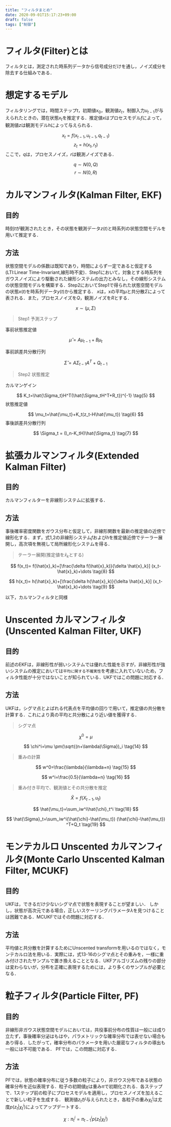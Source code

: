 ```yaml
---
title: "フィルタまとめ"
date: 2020-09-01T15:17:23+09:00
draft: false
tags: ["制御"] 
---
```

<!--more-->

# フィルタ(Filter)とは
フィルタとは，測定された時系列データから信号成分だけを通し，ノイズ成分を除去する仕組みである．

# 想定するモデル
フィルタリングでは，時間ステップ$t$，初期値$x_0$，観測値$z_t$，制御入力$u_{t-1}$が与えられたときの，潜在状態$x_t$を推定する．推定値$x$はプロセスモデル$f$によって，観測値$z$は観測モデル$h$によって与えられる．

$$
x_t = f(x_{t-1},u_{t-1},q_{t-1}) \tag{1}
$$
$$
z_t=h(x_t,r_t) \tag{2}
$$
ここで，$q$は，プロセスノイズ，$r$は観測ノイズである．

$$
q\sim N(0,Q)
$$
$$
r\sim N(0,R)
$$

# カルマンフィルタ(Kalman Filter, EKF)
## 目的
時刻$t$が観測されたとき，その状態を観測データ$z(t)$と時系列の状態空間モデルを用いて推定する．
## 方法
状態空間モデルの係数は既知であり，時間によらず一定であると仮定する(LTI:Linear Time-Invariant,線形時不変)．Step1において，対象とする時系列をガウスノイズにより駆動された線形システムの出力とみなし，その線形システムの状態空間モデルを構築する．Step2においてStep1で得られた状態空間モデルの状態$x(t)$を時系列データ$y(t)$から推定する．
$x$は，xの平均$\mu$と共分散$\Sigma$によって表される．また，プロセスノイズを$Q$，観測ノイズを$R$とする．

$$
x \sim	(\mu,\Sigma)
$$
> Step1 予測ステップ
  
事前状態推定値

$$
\hat{\mu}=A\mu_{t-1}+B\mu_t \tag{3}
$$

事前誤差共分散行列

$$
\hat{\Sigma}=A\Sigma_{t-1}A^T+Q_{t-1} \tag{4}
$$

> Step2 状態推定

カルマンゲイン

$$
K_t=\hat{\Sigma_t}H^T(\hat{\Sigma_tH^T+R_t})^{-1} \tag{5}
$$
状態推定値

$$
\mu_t=\hat{\mu_t}+K_t(z_t-H\hat{\mu_t}) \tag{6}
$$
事後誤差共分散行列

$$
\Sigma_t = (I_n-K_tH)\hat{\Sigma_t} \tag{7}
$$

# 拡張カルマンフィルタ(Extended Kalman Filter)
## 目的
カルマンフィルターを非線形システムに拡張する．
## 方法
事後確率密度関数をガウス分布と仮定して，非線形関数を最新の推定値の近傍で線形化する．まず，式1,2の非線形システム$f$および$h$を推定値近傍でテーラー展開し，高次項を無視して局所線形化システムを得る．
> テーラー展開(推定値を$\hat{x}_k$とする)

$$
f(x_t)= f(\hat{x}_k)+[\frac{\delta f(\hat{x}_k)}{\delta \hat{x}_k}] (x_t-\hat{x}_k)+\dots \tag{8}
$$

$$
h(x_t)= h(\hat{x}_k)+[\frac{\delta h(\hat{x}_k)}{\delta \hat{x}_k}] (x_t-\hat{x}_k)+\dots \tag{9}
$$

以下，カルマンフィルタと同様

# Unscented カルマンフィルタ(Unscented Kalman Filter, UKF)
## 目的
前述のEKFは，非線形性が弱いシステムでは優れた性能を示すが，非線形性が強いシステムの推定においては`平均に関する不確実性`を考慮に入れていないため，フィルタ性能が十分ではないことが知られている．UKFではこの問題に対応する．

## 方法
UKFは，シグマ点とよばれる代表点を平均値の回りで用いて，推定値の共分散を計算する．これにより真の平均と共分散により近い値を獲得する．
> シグマ点

$$
\chi^0=\mu \tag{13}
$$

$$
\chi^i=\mu \pm(\sqrt{(n+\lambda)\Sigma})_i \tag{14}
$$
> 重みの計算

$$
w^0=\frac{\lambda}{\lambda+n} \tag{15}
$$

$$
w^i=\frac{0.5}{\lambda+n} \tag{16}
$$

> 重み付き平均で、観測値とその共分散を推定

$$
\hat{X} = f(X_{t-1}, u_t) \tag{17}
$$

$$
\hat{\mu_t}=\sum_iw^i\hat{\chi}_t^i \tag{18}
$$

$$
\hat{\Sigma}_t=\sum_iw^i(\hat{\chi}-\hat{\mu_t}) (\hat{\chi}-\hat{\mu_t}) ^T+Q_t \tag{19}
$$
# モンテカルロ Unscented カルマンフィルタ(Monte Carlo Unscented Kalman Filter, MCUKF)
## 目的
UKFは，できるだけ少ないシグマ点で状態を表現することが望ましい．
しかし，状態が高次元である場合，正しいスケーリングパラメータ$\lambda$を見つけることは困難である．MCUKFではその問題に対応する．

## 方法
平均値と共分散を計算するためにUnscented transformを用いるのではなく，モンテカルロ法を用いる．実際には，式13-16のシグマ点とその重みを，一様に重み付けされたサンプルで置き換えることとなる．UKFアルゴリズムの残りの部分は変わらないが，分布を正確に表現するためには，より多くのサンプルが必要となる．

# 粒子フィルタ(Particle Filter, PF)
## 目的
非線形非ガウス状態空間モデルにおいては，共役事前分布の性質は一般には成り立たず，事後確率分泌はもはや，パラメトリックな確率分布では表せない場合もあり得る．したがって，確率分布のパラメータを用いた厳密なフィルタの導出も一般には不可能である．
PFでは，この問題に対応する．

## 方法
PFでは，状態の確率分布に従う多数の粒子により，非ガウス分布である状態の確率分布を近似表現する．粒子の初期値$\chi$は重み$\pi$で初期化される．各ステップで．1ステップ前の粒子にプロセスモデルを適用し，プロセスノイズを加えることで新しい粒子を生成する．
観測値$z_t$が与えられたとき，各粒子の重み$\chi^i_t$は尤度$p(z_t|\chi_t^i)$によってアップデートする．

$$
\chi:\pi_t^i=\pi_{t-1}^ip(z_t|\chi_t^i) \tag{20}
$$
